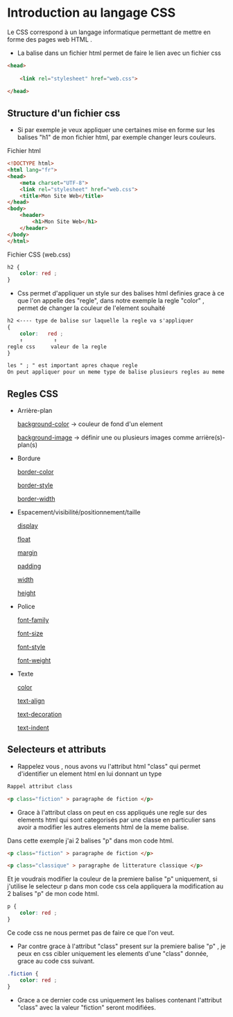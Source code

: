 # Introduction au langage CSS

Le CSS correspond à un langage informatique permettant de mettre en forme des pages web HTML .

- La balise <link>  dans un fichier html permet de faire le lien avec un fichier css
```html
<head>
    
    <link rel="stylesheet" href="web.css">
    
</head>
```


## Structure d'un fichier css
- Si par exemple je veux appliquer une certaines mise en forme sur les balises "h1" de mon fichier html, par exemple changer leurs couleurs.  

Fichier html
```html
<!DOCTYPE html>
<html lang="fr">
<head>
    <meta charset="UTF-8">
    <link rel="stylesheet" href="web.css">
    <title>Mon Site Web</title>
</head>
<body>
    <header>
        <h1>Mon Site Web</h1>
    </header>
</body>
</html>
``` 
Fichier CSS (web.css)
```css
h2 {
    color: red ;
}
```
- Css permet d'appliquer un style sur des balises html definies grace à ce que l'on appelle des "regle", dans notre exemple la regle "color" , permet de changer la couleur de l'element souhaité
```css
h2 <---- type de balise sur laquelle la regle va s'appliquer
{
    color:   red ;
    ↑          ↑
regle css     valeur de la regle
}

les " ; " est important apres chaque regle
On peut appliquer pour un meme type de balise plusieurs regles au meme temps

```

## Regles CSS


* Arrière-plan

    [background-color](https://developer.mozilla.org/fr/docs/Web/CSS/background-color) -> couleur de fond d'un element

    [background-image](https://developer.mozilla.org/fr/docs/Web/CSS/background-image) -> définir une ou plusieurs images comme arrière(s)-plan(s)

* Bordure

    [border-color](https://developer.mozilla.org/fr/docs/Web/CSS/border-color)

    [border-style](https://developer.mozilla.org/fr/docs/Web/CSS/border-style)

    [border-width](https://developer.mozilla.org/fr/docs/Web/CSS/border-width)

* Espacement/visibilité/positionnement/taille

    [display](https://developer.mozilla.org/fr/docs/Web/CSS/display)

    [float](https://developer.mozilla.org/fr/docs/Web/CSS/float)

    [margin](https://developer.mozilla.org/fr/docs/Web/CSS/margin)

    [padding](https://developer.mozilla.org/fr/docs/Web/CSS/padding)

    [width](https://developer.mozilla.org/fr/docs/Web/CSS/width)

    [height](https://developer.mozilla.org/fr/docs/Web/CSS/height)


* Police

    [font-family](https://developer.mozilla.org/fr/docs/Web/CSS/font-family)

    [font-size](https://developer.mozilla.org/fr/docs/Web/CSS/font-size)

    [font-style](https://developer.mozilla.org/fr/docs/Web/CSS/font-style)

    [font-weight](https://developer.mozilla.org/fr/docs/Web/CSS/font-weight)

* Texte

    [color](https://developer.mozilla.org/fr/docs/Web/CSS/color)

    [text-align](https://developer.mozilla.org/fr/docs/Web/CSS/text-align)

    [text-decoration](https://developer.mozilla.org/fr/docs/Web/CSS/text-decoration)

    [text-indent](https://developer.mozilla.org/fr/docs/Web/CSS/text-indent)

## Selecteurs et attributs 
- Rappelez vous , nous avons vu l'attribut html "class" qui permet d'identifier un element html en lui donnant un type
```html
Rappel attribut class

<p class="fiction" > paragraphe de fiction </p>

```

- Grace à l'attribut class on peut en css appliqués une regle sur des elements html qui sont categorisés par une classe en particulier sans avoir a modifier les autres elements html de la meme balise.

Dans cette exemple j'ai 2 balises "p" dans mon code html.
```html
<p class="fiction" > paragraphe de fiction </p>

<p class="classique" > paragraphe de litterature classique </p>

```
Et je voudrais modifier la couleur de la premiere balise "p" uniquement, si j'utilise le selecteur p dans mon code css cela appliquera la modification au 2 balises "p" de mon code html.
```css
p {
    color: red ;
}
```
Ce code css ne nous permet pas de faire ce que l'on veut. 

- Par contre grace à l'attribut "class" present sur la premiere balise "p" , je peux en css cibler uniquement les elements d'une "class" donnée, grace au code css suivant.

```css
.fiction {
    color: red ;
}
```
- Grace a ce dernier code css uniquement les balises contenant l'attribut "class" avec la valeur "fiction" seront modifiées. 